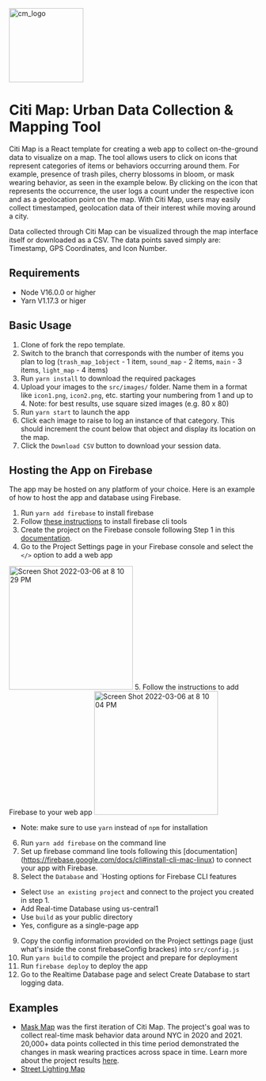 <img width="150" alt="cm_logo" src="https://user-images.githubusercontent.com/5104098/154332677-f2d7f2a9-3653-4679-a579-69912745df25.png">

# Citi Map: Urban Data Collection & Mapping Tool

Citi Map is a React template for creating a web app to collect on-the-ground data to visualize on a map. The tool allows users to click on icons that represent categories of items or behaviors occurring around them. For example, presence of trash piles, cherry blossoms in bloom, or mask wearing behavior, as seen in the example below. By clicking on the icon that represents the occurrence, the user logs a count under the respective icon and as a geolocation point on the map. With Citi Map, users may easily collect timestamped, geolocation data of their interest while moving around a city. 

Data collected through Citi Map can be visualized through the map interface itself or downloaded as a CSV. The data points saved simply are: Timestamp, GPS Coordinates, and Icon Number.

## Requirements

- Node V16.0.0 or higher 
- Yarn V1.17.3 or higer 

## Basic Usage

1. Clone of fork the repo template. 
2. Switch to the branch that corresponds with the number of items you plan to log (`trash_map_1object` - 1 item, `sound_map` - 2 items, `main` - 3 items, `light_map` - 4 items)
3. Run `yarn install` to download the required packages
4. Upload your images to the `src/images/` folder. Name them in a format like `icon1.png`, `icon2.png`, etc. starting your numbering from 1 and up to 4. Note: for best results, use square sized images (e.g. 80 x 80)
5. Run `yarn start` to launch the app
6. Click each image to raise to log an instance of that category. This should increment the count below that object and display its location on the map.
7. Click the `Download CSV` button to download your session data.

## Hosting the App on Firebase

The app may be hosted on any platform of your choice. Here is an example of how to host the app and database using Firebase.

1. Run `yarn add firebase` to install firebase
2. Follow [these instructions](https://firebase.google.com/docs/cli#install-cli-mac-linux) to install firebase cli tools
3. Create the project on the Firebase console following Step 1 in this [documentation](https://firebase.google.com/docs/web/setup#create-firebase-project-and-app).
4. Go to the Project Settings page in your Firebase console and select the `</>` option to add a web app
<img width="250" alt="Screen Shot 2022-03-06 at 8 10 29 PM" src="https://user-images.githubusercontent.com/5104098/156940765-a4869b01-ab1e-4810-8760-1afbfdb6c5eb.png">
5. Follow the instructions to add Firebase to your web app
<img width="250" alt="Screen Shot 2022-03-06 at 8 10 04 PM" src="https://user-images.githubusercontent.com/5104098/156940778-824cbdde-f2e2-4a9b-b04f-f943539a1235.png">

- Note: make sure to use `yarn` instead of `npm` for installation

6. Run `yarn add firebase` on the command line
7. Set up firebase command line tools following this [documentation] (https://firebase.google.com/docs/cli#install-cli-mac-linux) to connect your app with Firebase.
8.  Select the `Database` and `Hosting options for Firebase CLI features

- Select `Use an existing project` and connect to the project you created in step 1.
- Add Real-time Database using us-central1
- Use `build` as your public directory
- Yes, configure as a single-page app

9. Copy the config information provided on the Project settings page (just what's inside the const firebaseConfig brackes) into `src/config.js`
10. Run `yarn build` to compile the project and prepare for deployment
11. Run `firebase deploy` to deploy the app
12. Go to the Realtime Database page and select Create Database to start logging data.


## Examples

- [Mask Map](https://maskmap.us) was the first iteration of Citi Map. The project's goal was to collect real-time mask behavior data around NYC in 2020 and 2021. 20,000+ data points collected in this time period demonstrated the changes in mask wearing practices across space in time. Learn more about the project results [here](https://jending.medium.com/to-all-the-masks-ive-loved-c72331644fb0).
- [Street Lighting Map](https://street-lighting-map-90b94.web.app/)
